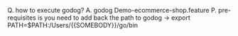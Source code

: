 Q. how to execute godog?
A. godog Demo-ecommerce-shop.feature
P. pre-requisites is you need to add back the path to godog ->
    export PATH=$PATH:/Users/{{SOMEBODY}}/go/bin


